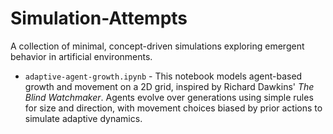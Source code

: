 # Simulation-Attempts

A collection of minimal, concept-driven simulations exploring emergent behavior in artificial environments.

* ```adaptive-agent-growth.ipynb``` - This notebook models agent-based growth and movement on a 2D grid, inspired by Richard Dawkins' *The Blind Watchmaker*.  Agents evolve over generations using simple rules for size and direction, with movement choices biased by prior actions to simulate adaptive dynamics.
